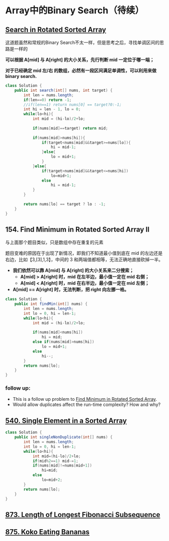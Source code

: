 # Array中的Binary Search（待续）

## [Search in Rotated Sorted Array](https://leetcode.com/problems/search-in-rotated-sorted-array/)

这道题虽然和常规的Binary Search不太一样，但是思考之后，寻找单调区间的思路是一样的

**可以根据 A\[mid\] 与 A\[right\] 的大小关系，先行判断 mid 一定位于哪一端；**

**对于已经确定 mid 左/右 的数组，必然有一段区间满足单调性，可以利用来做 binary search.**

```java
class Solution {
    public int search(int[] nums, int target) {
        int len = nums.length;
        if(len==0) return -1;
        //if(len==1) return nums[0] == target?0:-1;
        int hi = len - 1, lo = 0;
        while(lo<hi){
            int mid = (hi-lo)/2+lo;
            
            if(nums[mid]==target) return mid;
            
            if(nums[mid]>nums[hi]){
                if(target<nums[mid]&&target>=nums[lo]){
                    hi = mid-1;
                }else{
                    lo = mid+1;
                }
            }else{
                if(target>nums[mid]&&target<=nums[hi])
                    lo=mid+1;
                else
                    hi = mid-1;
            }
        }
        
        return nums[lo] == target ? lo : -1;
    }
}
```

## 154. Find Minimum in Rotated Sorted Array II

与上面那个题目类似，只是数组中存在重复的元素

题目变难的原因在于出现了新情况，即我们不知道最小值到底在 mid 的左边还是右边，比如【3,\[3\],1,3】，中间的 3 和两端值都相等，无法正确地直接砍掉一半。

* **我们依然可以靠 A\[mid\] 与 A\[right\] 的大小关系来二分搜索；**
  * **A\[mid\] &gt; A\[right\] 时，mid 在左半边，最小值一定在 mid 右侧；**
  * **A\[mid\] &lt; A\[right\] 时，mid 在右半边，最小值一定在 mid 左侧；**
* **A\[mid\] == A\[right\] 时，无法判断，把 right 向左挪一格。**

```java
class Solution {
    public int findMin(int[] nums) {
        int len = nums.length;
        int lo = 0, hi = len-1;
        while(lo<hi){
            int mid = (hi-lo)/2+lo;
            
            if(nums[mid]<nums[hi])
                hi = mid;
            else if(nums[mid]>nums[hi])
                lo = mid+1;
            else
                hi--;
        }
        return nums[lo];
    }
}
```

### follow up:

* This is a follow up problem to [Find Minimum in Rotated Sorted Array](https://leetcode.com/problems/find-minimum-in-rotated-sorted-array/description/).
* Would allow duplicates affect the run-time complexity? How and why?

## [540. Single Element in a Sorted Array](https://leetcode.com/problems/single-element-in-a-sorted-array/description/)

```java
class Solution {
    public int singleNonDuplicate(int[] nums) {
        int len = nums.length;
        int lo = 0, hi = len-1;
        while(lo<hi){
            int mid=(hi-lo)/2+lo;
            if(mid%2==1) mid-=1;
            if(nums[mid]!=nums[mid+1])
                hi=mid;
            else
                lo=mid+2;
        }
        return nums[lo];
    }
}
```

## [873. Length of Longest Fibonacci Subsequence](https://leetcode.com/problems/length-of-longest-fibonacci-subsequence/description/)

## [875. Koko Eating Bananas](https://leetcode.com/problems/koko-eating-bananas/description/)

